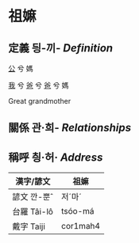 # 祖嫲
## 定義 딍-끼- _Definition_
[公](member8.md) 兮 媽

[我](member1.md) 兮 [爸](member2.md) 兮 [爸](member8.md) 兮 媽

Great grandmother

## 關係 관·희- _Relationships_

## 稱呼 칑·허· _Address_

漢字/諺文 | 祖嫲
--- | ---
諺文 깐-뿐ˆ | 저ˊ마ˊ
台羅 Tâi-lô | tsóo-má
戴字 Taiji | cor1mah4


